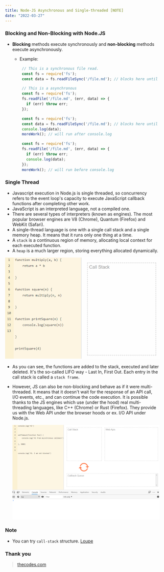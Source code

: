 ```yaml
---
title: Node-JS Asynchronous and Single-threaded [NOTE]
date: "2022-03-27"
---
```


### Blocking and Non-Blocking with Node.JS

- **Blocking** methods execute synchronously and **non-blocking** methods execute asynchronously.
  - Example:
  
     ```javascript
      // This is a synchronous file read.
      const fs = require('fs');
      const data = fs.readFileSync('/file.md'); // blocks here until file is read
      ```

     ```javascript
      // This is a asynchronous
      const fs = require('fs');
      fs.readFile('/file.md', (err, data) => {
        if (err) throw err;
      });
      ```

     ```javascript
      const fs = require('fs');
      const data = fs.readFileSync('/file.md'); // blocks here until file is read
      console.log(data);
      moreWork(); // will run after console.log
      ```

     ```javascript
      const fs = require('fs');
      fs.readFile('/file.md', (err, data) => {
        if (err) throw err;
        console.log(data);
      });
      moreWork(); // will run before console.log
      ```
  
### Single Thread

- Javascript execution in Node.js is single threaded, so concurrency refers to the event loop's capacity to execute JavaScript callback functions after completing other work.
- JavaScript is an interpreted language, not a compiled one.
- There are several types of interpreters (known as engines). The most popular browser engines are V8 (Chrome), Quantum (Firefox) and WebKit (Safari).
- A single-thread language is one with a single call stack and a single memory heap. It means that it runs only one thing at a time.
- A `stack` is a continuous region of memory, allocating local context for each executed function.
- A `heap` is a much larger region, storing everything allocated dynamically.

![](./stack.gif)

- As you can see, the functions are added to the stack, executed and later deleted. It's the so-called LIFO way - Last In, First Out. Each entry in the call stack is called a `stack frame`.

- However, JS can also be non-blocking and behave as if it were multi-threaded. It means that it doesn't wait for the response of an API call, I/O events, etc., and can continue the code execution. It is possible thanks to the JS engines which use (under the hood) real multi-threading languages, like C++ (Chrome) or Rust (Firefox). They provide us with the Web API under the browser hoods or ex. I/O API under Node.js.

  ![](./callback-queue.gif)

### Note

- You can try ``call-stack`` structure. [Loupe](http://latentflip.com/loupe)

### Thank you

> [thecodes.com](https://thecodest.co/blog/asynchronous-and-single-threaded-javascript-meet-the-event-loop)
